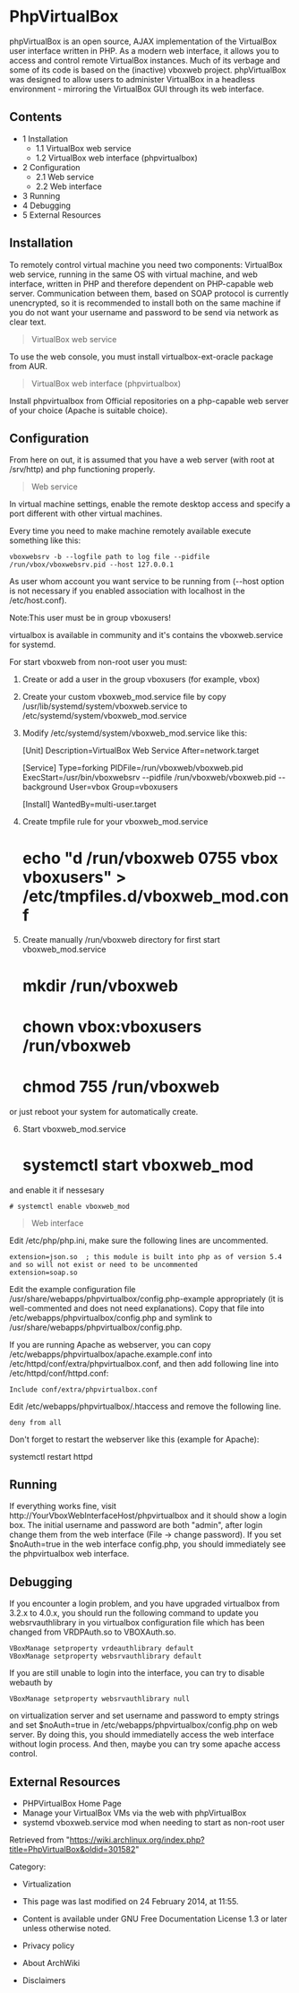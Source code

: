 PhpVirtualBox
=============

  
 phpVirtualBox is an open source, AJAX implementation of the VirtualBox
user interface written in PHP. As a modern web interface, it allows you
to access and control remote VirtualBox instances. Much of its verbage
and some of its code is based on the (inactive) vboxweb project.
phpVirtualBox was designed to allow users to administer VirtualBox in a
headless environment - mirroring the VirtualBox GUI through its web
interface.

Contents
--------

-   1 Installation
    -   1.1 VirtualBox web service
    -   1.2 VirtualBox web interface (phpvirtualbox)
-   2 Configuration
    -   2.1 Web service
    -   2.2 Web interface
-   3 Running
-   4 Debugging
-   5 External Resources

Installation
------------

To remotely control virtual machine you need two components: VirtualBox
web service, running in the same OS with virtual machine, and web
interface, written in PHP and therefore dependent on PHP-capable web
server. Communication between them, based on SOAP protocol is currently
unencrypted, so it is recommended to install both on the same machine if
you do not want your username and password to be send via network as
clear text.

> VirtualBox web service

To use the web console, you must install virtualbox-ext-oracle package
from AUR.

> VirtualBox web interface (phpvirtualbox)

Install phpvirtualbox from Official repositories on a php-capable web
server of your choice (Apache is suitable choice).

Configuration
-------------

From here on out, it is assumed that you have a web server (with root at
/srv/http) and php functioning properly.

> Web service

In virtual machine settings, enable the remote desktop access and
specify a port different with other virtual machines.

Every time you need to make machine remotely available execute something
like this:

    vboxwebsrv -b --logfile path to log file --pidfile /run/vbox/vboxwebsrv.pid --host 127.0.0.1

As user whom account you want service to be running from (--host option
is not necessary if you enabled association with localhost in the
/etc/host.conf).

Note:This user must be in group vboxusers!

virtualbox is available in community and it's contains the
vboxweb.service for systemd.

For start vboxweb from non-root user you must:

1. Create or add a user in the group vboxusers (for example, vbox)

2. Create your custom vboxweb_mod.service file by copy
/usr/lib/systemd/system/vboxweb.service to
/etc/systemd/system/vboxweb_mod.service

3. Modify /etc/systemd/system/vboxweb_mod.service like this:

     [Unit]
     Description=VirtualBox Web Service
     After=network.target

     [Service]
     Type=forking
     PIDFile=/run/vboxweb/vboxweb.pid
     ExecStart=/usr/bin/vboxwebsrv --pidfile /run/vboxweb/vboxweb.pid  --background
     User=vbox
     Group=vboxusers

     [Install]
     WantedBy=multi-user.target

4. Create tmpfile rule for your vboxweb_mod.service

    # echo "d /run/vboxweb 0755 vbox vboxusers" > /etc/tmpfiles.d/vboxweb_mod.conf

5. Create manually /run/vboxweb directory for first start
vboxweb_mod.service

    # mkdir /run/vboxweb
    # chown vbox:vboxusers /run/vboxweb
    # chmod 755 /run/vboxweb

or just reboot your system for automatically create.

6. Start vboxweb_mod.service

    # systemctl start vboxweb_mod

and enable it if nessesary

    # systemctl enable vboxweb_mod

> Web interface

Edit /etc/php/php.ini, make sure the following lines are uncommented.

    extension=json.so  ; this module is built into php as of version 5.4 and so will not exist or need to be uncommented
    extension=soap.so

Edit the example configuration file
/usr/share/webapps/phpvirtualbox/config.php-example appropriately (it is
well-commented and does not need explanations). Copy that file into
/etc/webapps/phpvirtualbox/config.php and symlink to
/usr/share/webapps/phpvirtualbox/config.php.

If you are running Apache as webserver, you can copy
/etc/webapps/phpvirtualbox/apache.example.conf into
/etc/httpd/conf/extra/phpvirtualbox.conf, and then add following line
into /etc/httpd/conf/httpd.conf:

    Include conf/extra/phpvirtualbox.conf

Edit /etc/webapps/phpvirtualbox/.htaccess and remove the following line.

    deny from all

Don't forget to restart the webserver like this (example for Apache):

systemctl restart httpd

Running
-------

If everything works fine, visit
http://YourVboxWebInterfaceHost/phpvirtualbox and it should show a login
box. The initial username and password are both "admin", after login
change them from the web interface (File -> change password). If you set
$noAuth=true in the web interface config.php, you should immediately see
the phpvirtualbox web interface.

Debugging
---------

If you encounter a login problem, and you have upgraded virtualbox from
3.2.x to 4.0.x, you should run the following command to update you
websrvauthlibrary in you virtualbox configuration file which has been
changed from VRDPAuth.so to VBOXAuth.so.

    VBoxManage setproperty vrdeauthlibrary default
    VBoxManage setproperty websrvauthlibrary default 

If you are still unable to login into the interface, you can try to
disable webauth by

    VBoxManage setproperty websrvauthlibrary null

on virtualization server and set username and password to empty strings
and set $noAuth=true in /etc/webapps/phpvirtualbox/config.php on web
server. By doing this, you should immediatelly access the web interface
without login process. And then, maybe you can try some apache access
control.

External Resources
------------------

-   PHPVirtualBox Home Page
-   Manage your VirtualBox VMs via the web with phpVirtualBox
-   systemd vboxweb.service mod when needing to start as non-root user

Retrieved from
"https://wiki.archlinux.org/index.php?title=PhpVirtualBox&oldid=301582"

Category:

-   Virtualization

-   This page was last modified on 24 February 2014, at 11:55.
-   Content is available under GNU Free Documentation License 1.3 or
    later unless otherwise noted.
-   Privacy policy
-   About ArchWiki
-   Disclaimers
